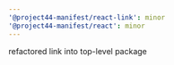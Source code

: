 ```yaml
---
'@project44-manifest/react-link': minor
'@project44-manifest/react': minor
---
```


refactored link into top-level package
